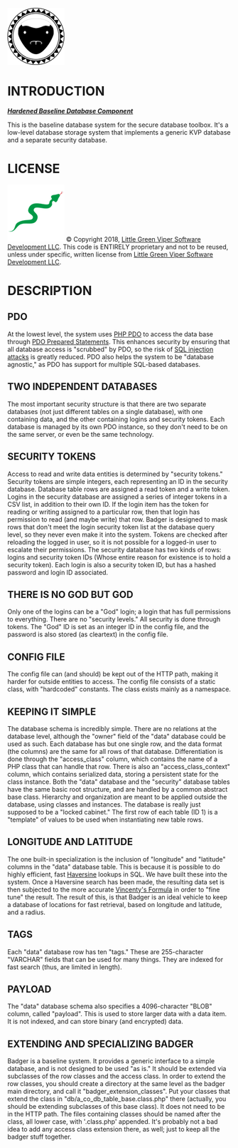 ![Honey Badger Don't Care](icon.png)

INTRODUCTION
============

***[Hardened Baseline Database Component](https://en.wikipedia.org/wiki/The_Crazy_Nastyass_Honey_Badger#Honey_Badger_Don't_Care)***

This is the baseline database system for the secure database toolbox.
It's a low-level database storage system that implements a generic KVP database and a separate security database.

LICENSE
=======

![Little Green Viper Software Development LLC](spec/viper.png)
© Copyright 2018, [Little Green Viper Software Development LLC](https://littlegreenviper.com).
This code is ENTIRELY proprietary and not to be reused, unless under specific, written license from [Little Green Viper Software Development LLC](https://littlegreenviper.com).

DESCRIPTION
===========

PDO
---

At the lowest level, the system uses [PHP PDO](https://php.net/pdo) to access the data base through [PDO Prepared Statements](https://secure.php.net/manual/en/pdo.prepared-statements.php).
This enhances security by ensuring that all database access is "scrubbed" by PDO, so the risk of [SQL injection attacks](https://www.w3schools.com/sql/sql_injection.asp) is greatly reduced.
PDO also helps the system to be "database agnostic," as PDO has support for multiple SQL-based databases.

TWO INDEPENDENT DATABASES
-------------------------

The most important security structure is that there are two separate databases (not just different tables on a single database), with one containing data, and the other containing logins and security tokens.
Each database is managed by its own PDO instance, so they don't need to be on the same server, or even be the same technology.

SECURITY TOKENS
---------------

Access to read and write data entities is determined by "security tokens." Security tokens are simple integers, each representing an ID in the security database. Database table rows are assigned a read token and a write token.
Logins in the security database are assigned a series of integer tokens in a CSV list, in addition to their own ID. If the login item has the token for reading or writing assigned to a particular row, then that login has permission to read (and maybe write) that row.
Badger is designed to mask rows that don't meet the login security token list at the database query level, so they never even make it into the system.
Tokens are checked after reloading the logged in user, so it is not possible for a logged-in user to escalate their permissions.
The security database has two kinds of rows: logins and security token IDs (Whose entire reason for existence is to hold a security token). Each login is also a security token ID, but has a hashed password and login ID associated.

THERE IS NO GOD BUT GOD
-----------------------

Only one of the logins can be a "God" login; a login that has full permissions to everything. There are no "security levels." All security is done through tokens. The "God" ID is set as an integer ID in the config file, and the password is also stored (as cleartext) in the config file.

CONFIG FILE
-----------

The config file can (and should) be kept out of the HTTP path, making it harder for outside entities to access.
The config file consists of a static class, with "hardcoded" constants. The class exists mainly as a namespace.

KEEPING IT SIMPLE
-----------------

The database schema is incredibly simple. There are no relations at the database level, although the "owner" field of the "data" database could be used as such.
Each database has but one single row, and the data format (the columns) are the same for all rows of that database. Differentiation is done through the "access_class" column, which contains the name of a PHP class that can handle that row. There is also an "access_class_context" column, which contains serialized data, storing a persistent state for the class instance.
Both the "data" database and the "security" database tables have the same basic root structure, and are handled by a common abstract base class.
Hierarchy and organization are meant to be applied outside the database, using classes and instances. The database is really just supposed to be a "locked cabinet."
The first row of each table (ID 1) is a "template" of values to be used when instantiating new table rows.

LONGITUDE AND LATITUDE
----------------------

The one built-in specialization is the inclusion of "longitude" and "latitude" columns in the "data" database table. This is because it is possible to do highly efficient, fast [Haversine](https://en.wikipedia.org/wiki/Haversine_formula) lookups in SQL. We have built these into the system.
Once a Haversine search has been made, the resulting data set is then subjected to the more accurate [Vincenty's Formula](https://en.wikipedia.org/wiki/Vincenty%27s_formulae) in order to "fine tune" the result.
The result of this, is that Badger is an ideal vehicle to keep a database of locations for fast retrieval, based on longitude and latitude, and a radius.

TAGS
----

Each "data" database row has ten "tags." These are 255-character "VARCHAR" fields that can be used for many things. They are indexed for fast search (thus, are limited in length).

PAYLOAD
-------

The "data" database schema also specifies a 4096-character "BLOB" column, called "payload". This is used to store larger data with a data item. It is not indexed, and can store binary (and encrypted) data.

EXTENDING AND SPECIALIZING BADGER
---------------------------------

Badger is a baseline system. It provides a generic interface to a simple database, and is not designed to be used "as is." It should be extended via subclasses of the row classes and the access class.
In order to extend the row classes, you should create a directory at the same level as the badger main directory, and call it "badger_extension_classes". Put your classes that extend the class in "db/a_co_db_table_base.class.php" there (actually, you should be extending subclasses of this base class). It does not need to be in the HTTP path.
The files containing classes should be named after the class, all lower case, with '.class.php' appended.
It's probably not a bad idea to add any access class extension there, as well; just to keep all the badger stuff together.

